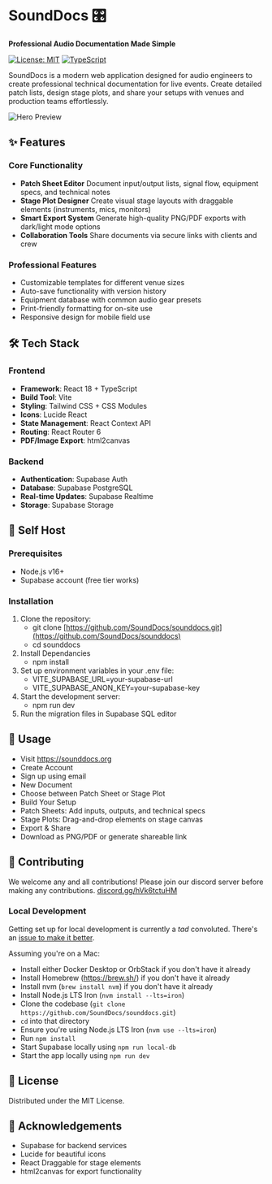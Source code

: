 # SoundDocs 🎛️

**Professional Audio Documentation Made Simple**

[![License: MIT](https://img.shields.io/badge/License-MIT-blue.svg)](https://opensource.org/licenses/MIT)
[![TypeScript](https://img.shields.io/badge/TypeScript-4.9.5-blue.svg)](https://www.typescriptlang.org/)

SoundDocs is a modern web application designed for audio engineers to create professional technical documentation for live events. Create detailed patch lists, design stage plots, and share your setups with venues and production teams effortlessly.

![Hero Preview](https://i.ibb.co/PGhQmGkd/Screenshot-2025-04-27-at-11-37-16.png)

## ✨ Features

### Core Functionality

- **Patch Sheet Editor**
  Document input/output lists, signal flow, equipment specs, and technical notes
- **Stage Plot Designer**
  Create visual stage layouts with draggable elements (instruments, mics, monitors)
- **Smart Export System**
  Generate high-quality PNG/PDF exports with dark/light mode options
- **Collaboration Tools**
  Share documents via secure links with clients and crew

### Professional Features

- Customizable templates for different venue sizes
- Auto-save functionality with version history
- Equipment database with common audio gear presets
- Print-friendly formatting for on-site use
- Responsive design for mobile field use

## 🛠️ Tech Stack

### Frontend

- **Framework**: React 18 + TypeScript
- **Build Tool**: Vite
- **Styling**: Tailwind CSS + CSS Modules
- **Icons**: Lucide React
- **State Management**: React Context API
- **Routing**: React Router 6
- **PDF/Image Export**: html2canvas

### Backend

- **Authentication**: Supabase Auth
- **Database**: Supabase PostgreSQL
- **Real-time Updates**: Supabase Realtime
- **Storage**: Supabase Storage

## 🚀 Self Host

### Prerequisites

- Node.js v16+
- Supabase account (free tier works)

### Installation

1. Clone the repository:
   - git clone [https://github.com/SoundDocs/sounddocs.git](https://github.com/SoundDocs/sounddocs)
   - cd sounddocs
2. Install Dependancies
   - npm install
3. Set up environment variables in your .env file:
   - VITE_SUPABASE_URL=your-supabase-url
   - VITE_SUPABASE_ANON_KEY=your-supabase-key
4. Start the development server:
   - npm run dev
5. Run the migration files in Supabase SQL editor

## 📖 Usage

- Visit https://sounddocs.org
- Create Account
- Sign up using email
- New Document
- Choose between Patch Sheet or Stage Plot
- Build Your Setup
- Patch Sheets: Add inputs, outputs, and technical specs
- Stage Plots: Drag-and-drop elements on stage canvas
- Export & Share
- Download as PNG/PDF or generate shareable link

## 🤝 Contributing

We welcome any and all contributions! Please join our discord server before making any contributions. [discord.gg/hVk6tctuHM](https://discord.com/invite/NRcRtyxFQa)

### Local Development

Getting set up for local development is currently a _tad_ convoluted. There's an [issue to make it better](https://github.com/SoundDocs/sounddocs/issues/16).

Assuming you're on a Mac:

- Install either Docker Desktop or OrbStack if you don't have it already
- Install Homebrew (https://brew.sh/) if you don't have it already
- Install nvm (`brew install nvm`) if you don't have it already
- Install Node.js LTS Iron (`nvm install --lts=iron`)
- Clone the codebase (`git clone https://github.com/SoundDocs/sounddocs.git`)
- `cd` into that directory
- Ensure you're using Node.js LTS Iron (`nvm use --lts=iron`)
- Run `npm install`
- Start Supabase locally using `npm run local-db`
- Start the app locally using `npm run dev`

## 📄 License

Distributed under the MIT License.

## 🙏 Acknowledgements

- Supabase for backend services
- Lucide for beautiful icons
- React Draggable for stage elements
- html2canvas for export functionality
